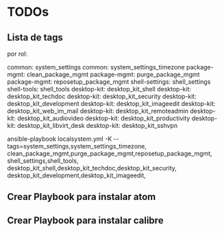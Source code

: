 # TODOs

## Lista de tags

por rol:

common: system_settings
common: system_settings_timezone
package-mgmt: clean_package_mgmt
package-mgmt: purge_package_mgmt
package-mgmt: reposetup_package_mgmt
shell-settings: shell_settings
shell-tools: shell_tools
desktop-kit: desktop_kit_shell
desktop-kit: desktop_kit_techdoc
desktop-kit: desktop_kit_security
desktop-kit: desktop_kit_development
desktop-kit: desktop_kit_imageedit
desktop-kit: desktop_kit_web_im_mail
desktop-kit: desktop_kit_remoteadmin
desktop-kit: desktop_kit_audiovideo
desktop-kit: desktop_kit_productivity
desktop-kit: desktop_kit_libvirt_desk
desktop-kit: desktop_kit_sshvpn

ansible-playbook localsystem.yml -K --tags=system_settings,system_settings_timezone,
clean_package_mgmt,purge_package_mgmt,reposetup_package_mgmt,
shell_settings,shell_tools,
desktop_kit_shell,desktop_kit_techdoc,desktop_kit_security,
desktop_kit_development,desktop_kit_imageedit,


## Crear Playbook para instalar atom
## Crear Playbook para instalar calibre

